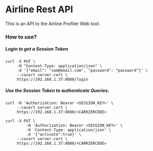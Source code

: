# Airline Rest API #

This is an API to the Airline Profiler Web tool.

### How to use? ###

##### Login to get a Session Token ######

```
curl -X PUT \
     -H "Content-Type: application/json" \
     -d '{"email": "sam@email.com", "password": "password"}' \
     --cacert server.cert \
     https://192.168.1.37:8080/login
```


##### Use the Session Token to authenticate Queries. #####

```
curl -H 'Authorization: Bearer <SESSION_KEY>' \
     --cacert server.cert \
     https://192.168.1.37:8080/<CARRIERCODE>

```

```
curl -X PUT \
		 -H 'Authorization: Bearer <SESSION_KEY>' \
		 -H 'Content-Type: application/json' \
		 -d '{"activate":true}' \
     --cacert server.cert \
     https://192.168.1.37:8080/<CARRIERCODE>

```
